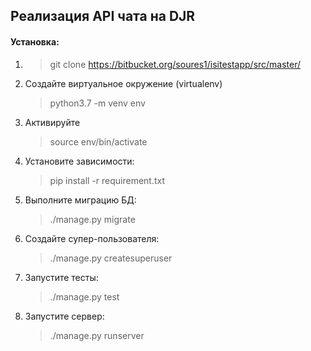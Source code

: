 ## Реализация API чата на DJR

#### Установка:

1. >git clone https://bitbucket.org/soures1/isitestapp/src/master/
2. Создайте виртуальное окружение (virtualenv)
   >python3.7 -m venv env
3. Активируйте
    >source env/bin/activate
4. Установите зависимости:
    >pip install -r requirement.txt
5. Выполните миграцию БД:
    >./manage.py migrate
6. Создайте супер-пользователя:
    >./manage.py createsuperuser
7. Запустите тесты: 
    >./manage.py test
8. Запустите сервер:
    >./manage.py runserver
